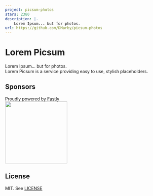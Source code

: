 ```yaml
---
project: picsum-photos
stars: 2380
description: |-
    Lorem Ipsum... but for photos.
url: https://github.com/DMarby/picsum-photos
---
```


Lorem Picsum
===========

Lorem Ipsum... but for photos.  
Lorem Picsum is a service providing easy to use, stylish placeholders.  
 
## Sponsors

Proudly powered by [Fastly](https://fastly.com)  
<a href="https://fastly.com">
  <img src="internal/web/embed/assets/images/fastly.svg" width="201px">
</a>

## License
MIT. See [LICENSE](./LICENSE.md)

